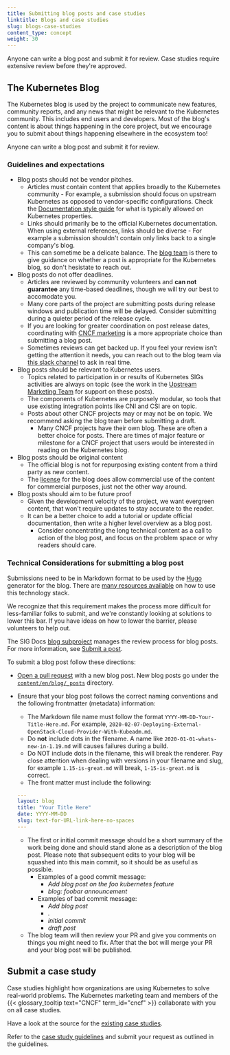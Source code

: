 ```yaml
---
title: Submitting blog posts and case studies
linktitle: Blogs and case studies
slug: blogs-case-studies
content_type: concept
weight: 30
---
```



<!-- overview -->

Anyone can write a blog post and submit it for review.
Case studies require extensive review before they're approved.

<!-- body -->

## The Kubernetes Blog

The Kubernetes blog is used by the project to communicate new features, community reports, and any news that might be relevant to the Kubernetes community. 
This includes end users and developers. 
Most of the blog's content is about things happening in the core project, but we encourage you to submit about things happening elsewhere in the ecosystem too!

Anyone can write a blog post and submit it for review.

### Guidelines and expectations

- Blog posts should not be vendor pitches. 
  - Articles must contain content that applies broadly to the Kubernetes community - For example, a submission should focus on upstream Kubernetes as opposed to vendor-specific configurations. Check the [Documentation style guide](https://kubernetes.io/docs/contribute/style/content-guide/#what-s-allowed) for what is typically allowed on Kubernetes properties. 
  - Links should primarily be to the official Kubernetes documentation. When using external references, links should be diverse - For example a submission shouldn't contain only links back to a single company's blog.
  - This can sometime be a delicate balance. The [blog team](https://kubernetes.slack.com/messages/sig-docs-blog/) is there to give guidance on whether a post is appropriate for the Kubernetes blog, so don't hesistate to reach out. 
- Blog posts do not offer deadlines.
    - Articles are reviewed by community volunteers and **can not guarantee** any time-based deadlines, though we will try our best to accomodate you.
  - Many core parts of the project are submitting posts during release windows and publication time will be delayed. Consider submitting during a quieter period of the release cycle.
  - If you are looking for greater coordination on post release dates, coordinating with [CNCF marketing](https://www.cncf.io/about/contact/) is a more appropriate choice than submitting a blog post.
  - Sometimes reviews can get backed up. If you feel your review isn't getting the attention it needs, you can reach out to the blog team via [this slack channel](https://kubernetes.slack.com/messages/sig-docs-blog/) to ask in real time. 
- Blog posts should be relevant to Kubernetes users.
  - Topics related to participation in or results of Kubernetes SIGs activities are always on topic (see the work in the [Upstream Marketing Team](https://github.com/kubernetes/community/blob/master/communication/marketing-team/blog-guidelines.md#upstream-marketing-blog-guidelines) for support on these posts). 
  - The components of Kubernetes are purposely modular, so tools that use existing integration points like CNI and CSI are on topic. 
  - Posts about other CNCF projects may or may not be on topic. We recommend asking the blog team before submitting a draft.
    - Many CNCF projects have their own blog. These are often a better choice for posts. There are times of major feature or milestone for a CNCF project that users would be interested in reading on the Kubernetes blog.
- Blog posts should be original content
    - The official blog is not for repurposing existing content from a third party as new content.
    - The [license](https://github.com/kubernetes/website/blob/master/LICENSE) for the blog does allow commercial use of the content for commercial purposes, just not the other way around. 
- Blog posts should aim to be future proof
  - Given the development velocity of the project, we want evergreen content, that won't require updates to stay accurate to the reader. 
  - It can be a better choice to add a tutorial or update official documentation, then write a higher level overview as a blog post.
    - Consider concentrating the long technical content as a call to action of the blog post, and focus on the problem space or why readers should care.

### Technical Considerations for submitting a blog post

Submissions need to be in Markdown format to be used by the [Hugo](https://gohugo.io/) generator for the blog. There are [many resources available](https://gohugo.io/documentation/) on how to use this technology stack.

We recognize that this requirement makes the process more difficult for less-familiar folks to submit, and we're constantly looking at solutions to lower this bar. If you have ideas on how to lower the barrier, please volunteers to help out. 

The SIG Docs [blog subproject](https://github.com/kubernetes/community/tree/master/sig-docs/blog-subproject) manages the review process for blog posts. For more information, see [Submit a post](https://github.com/kubernetes/community/tree/master/sig-docs/blog-subproject#submit-a-post).

To submit a blog post follow these directions:

- [Open a pull request](/docs/contribute/new-content/new-content/#fork-the-repo) with a new blog post. New blog posts go under the [`content/en/blog/_posts`](https://github.com/kubernetes/website/tree/master/content/en/blog/_posts) directory.

- Ensure that your blog post follows the correct naming conventions and the following frontmatter (metadata) information:

  - The Markdown file name must follow the format `YYYY-MM-DD-Your-Title-Here.md`. For example, `2020-02-07-Deploying-External-OpenStack-Cloud-Provider-With-Kubeadm.md`.
  - Do **not** include dots in the filename. A name like `2020-01-01-whats-new-in-1.19.md` will causes failures during a build.
  - Do NOT include dots in the filename, this will break the renderer. Pay close attention when dealing with versions in your filename and slug, for example `1.15-is-great.md` will break, `1-15-is-great.md` is correct.
  - The front matter must include the following:

  ```yaml
  ---
  layout: blog
  title: "Your Title Here"
  date: YYYY-MM-DD
  slug: text-for-URL-link-here-no-spaces
  ---
  ```
  - The first or initial commit message should be a short summary of the work being done and should stand alone as a description of the blog post. Please note that subsequent edits to your blog will be squashed into this main commit, so it should be as useful as possible. 
    - Examples of a good commit message:
      -  _Add blog post on the foo kubernetes feature_
      -  _blog: foobar announcement_
    - Examples of bad commit message:
      - _Add blog post_
      - _._
      - _initial commit_
      - _draft post_
  - The blog team will then review your PR and give you comments on things you might need to fix. After that the bot will merge your PR and your blog post will be published. 


## Submit a case study

Case studies highlight how organizations are using Kubernetes to solve
real-world problems. The Kubernetes marketing team and members of the {{< glossary_tooltip text="CNCF" term_id="cncf" >}} collaborate with you on all case studies.

Have a look at the source for the
[existing case studies](https://github.com/kubernetes/website/tree/master/content/en/case-studies).

Refer to the [case study guidelines](https://github.com/cncf/foundation/blob/master/case-study-guidelines.md) and submit your request as outlined in the guidelines.
